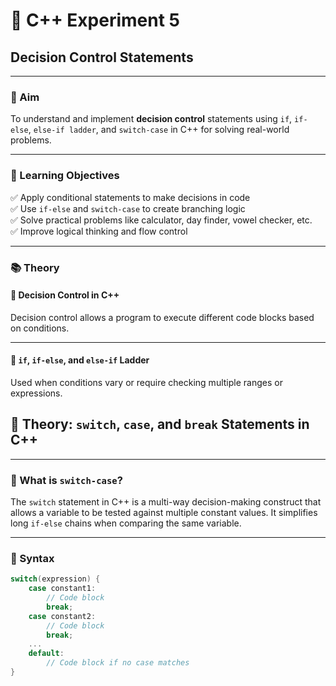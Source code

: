 
# 🧪 C++ Experiment 5  
## Decision Control Statements

---

### 🎯 Aim

To understand and implement **decision control** statements using `if`, `if-else`, `else-if ladder`, and `switch-case` in C++ for solving real-world problems.

---

### 🧠 Learning Objectives

✅ Apply conditional statements to make decisions in code  
✅ Use `if-else` and `switch-case` to create branching logic  
✅ Solve practical problems like calculator, day finder, vowel checker, etc.  
✅ Improve logical thinking and flow control  

---

### 📚 Theory

#### 🔹 Decision Control in C++

Decision control allows a program to execute different code blocks based on conditions.

---

#### 🔸 `if`, `if-else`, and `else-if` Ladder

Used when conditions vary or require checking multiple ranges or expressions.

## 🧠 Theory: `switch`, `case`, and `break` Statements in C++

---

### 🔹 What is `switch-case`?

The `switch` statement in C++ is a multi-way decision-making construct that allows a variable to be tested against multiple constant values. It simplifies long `if-else` chains when comparing the same variable.

---

### 🔸 Syntax

```cpp
switch(expression) {
    case constant1:
        // Code block
        break;
    case constant2:
        // Code block
        break;
    ...
    default:
        // Code block if no case matches
}






